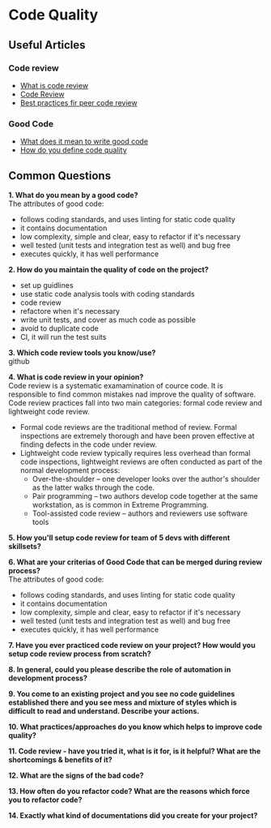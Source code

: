 # Code Quality

## Useful Articles
### Code review
- [What is code review](https://smartbear.com/learn/code-review/what-is-code-review/)
- [Code Review](https://en.wikipedia.org/wiki/Code_review)
- [Best practices fir peer code review](https://smartbear.com/learn/code-review/best-practices-for-peer-code-review/)
### Good Code
- [What does it mean to write good code](https://softwareengineering.stackexchange.com/questions/17443/what-does-it-mean-to-write-good-code)
- [How do you define code quality](https://www.quora.com/How-do-you-define-code-quality)

## Common Questions
**1. What do you mean by a good code?**  
The attributes of good code:
- follows coding standards, and uses linting for static code quality
- it contains documentation
- low complexity, simple and clear, easy to refactor if it's necessary
- well tested (unit tests and integration test as well) and bug free
- executes quickly, it has well performance

**2. How do you maintain the quality of code on the project?**  
- set up guidlines
- use static code analysis tools with coding standards
- code review
- refactore when it's necessary
- write unit tests, and cover as much code as possible
- avoid to duplicate code
- CI, it will run the test suits

**3. Which code review tools you know/use?**  
github

**4. What is code review in your opinion?**  
Code review is a systematic examamination of cource code. It is responsible to find common mistakes nad improve the quality of software.
Code review practices fall into two main categories: formal code review and lightweight code review.
 - Formal code reviews are the traditional method of review. Formal inspections are extremely thorough and have been proven effective at finding defects in the code under review.
 - Lightweight code review typically requires less overhead than formal code inspections, lightweight reviews are often conducted as part of the normal development process:
   - Over-the-shoulder – one developer looks over the author's shoulder as the latter walks through the code.
   - Pair programming – two authors develop code together at the same workstation, as is common in Extreme Programming.
   - Tool-assisted code review – authors and reviewers use software tools

**5. How you'll setup code review for team of 5 devs with different skillsets?**  

**6. What are your criterias of Good Code that can be merged during review process?**  
The attributes of good code:
- follows coding standards, and uses linting for static code quality
- it contains documentation
- low complexity, simple and clear, easy to refactor if it's necessary
- well tested (unit tests and integration test as well) and bug free
- executes quickly, it has well performance

**7. Have you ever practiced code review on your project? How would you setup code review process from scratch?** 

**8. In general, could you please describe the role of automation in development process?**  

**9. You come to an existing project and you see no code guidelines established there and you see mess and mixture of styles which is difficult to read and understand. Describe your actions.**  

**10. What practices/approaches do you know which helps to improve code quality?**  

**11. Code review - have you tried it, what is it for, is it helpful? What are the shortcomings & benefits of it?**  

**12. What are the signs of the bad code?**  

**13. How often do you refactor code? What are the reasons which force you to refactor code?**  

**14. Exactly what kind of documentations did you create for your project?**  
